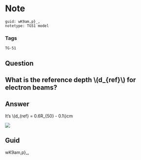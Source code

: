 # Note
```
guid: wK9am,p}_,
notetype: TG51 model
```

### Tags
```
TG-51
```

## Question
<h2>What is the reference depth \(d_{ref}\) for electron beams?</h2>

## Answer
<section>
<p>It’s \(d_{ref} = 0.6R_{50} - 0.1\)cm</p><p><img src="paste-a528c98e0c3a0d457e2a67c9c05d8efce1de2936.png">
</p>

</section>

## Guid
wK9am,p}_,
